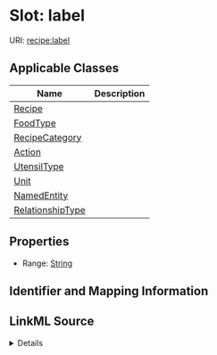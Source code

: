 # Slot: label

URI: [recipe:label](http://w3id.org/ontogpt/recipe/label)



<!-- no inheritance hierarchy -->




## Applicable Classes

| Name | Description |
| --- | --- |
[Recipe](Recipe.md) | 
[FoodType](FoodType.md) | 
[RecipeCategory](RecipeCategory.md) | 
[Action](Action.md) | 
[UtensilType](UtensilType.md) | 
[Unit](Unit.md) | 
[NamedEntity](NamedEntity.md) | 
[RelationshipType](RelationshipType.md) | 






## Properties

* Range: [String](String.md)







## Identifier and Mapping Information








## LinkML Source

<details>
```yaml
name: label
alias: label
domain_of:
- Recipe
- NamedEntity
range: string

```
</details>